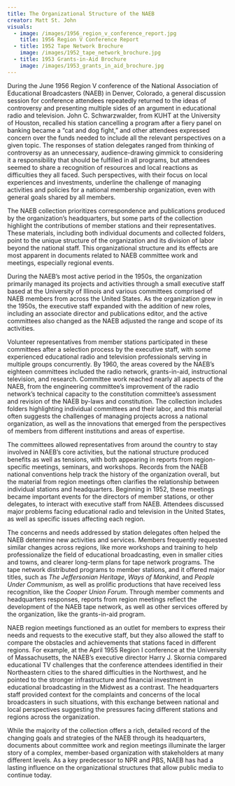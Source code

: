 ```yaml
---
title: The Organizational Structure of the NAEB
creator: Matt St. John
visuals:
  - image: /images/1956_region_v_conference_report.jpg
    title: 1956 Region V Conference Report
  - title: 1952 Tape Network Brochure
    image: /images/1952_tape_network_brochure.jpg
  - title: 1953 Grants-in-Aid Brochure
    image: /images/1953_grants_in_aid_brochure.jpg
---
```

During the June 1956 Region V conference of the National Association of Educational Broadcasters (NAEB) in Denver, Colorado, a general discussion session for conference attendees repeatedly returned to the ideas of controversy and presenting multiple sides of an argument in educational radio and television. John C. Schwarzwalder, from KUHT at the University of Houston, recalled his station cancelling a program after a fiery panel on banking became a “cat and dog fight,” and other attendees expressed concern over the funds needed to include all the relevant perspectives on a given topic. The responses of station delegates ranged from thinking of controversy as an unnecessary, audience-drawing gimmick to considering it a responsibility that should be fulfilled in all programs, but attendees seemed to share a recognition of resources and local reactions as difficulties they all faced. Such perspectives, with their focus on local experiences and investments, underline the challenge of managing activities and policies for a national membership organization, even with general goals shared by all members.

The NAEB collection prioritizes correspondence and publications produced by the organization’s headquarters, but some parts of the collection highlight the contributions of member stations and their representatives. These materials, including both individual documents and collected folders, point to the unique structure of the organization and its division of labor beyond the national staff. This organizational structure and its effects are most apparent in documents related to NAEB committee work and meetings, especially regional events.

During the NAEB’s most active period in the 1950s, the organization primarily managed its projects and activities through a small executive staff based at the University of Illinois and various committees comprised of NAEB members from across the United States. As the organization grew in the 1950s, the executive staff expanded with the addition of new roles, including an associate director and publications editor, and the active committees also changed as the NAEB adjusted the range and scope of its activities.

Volunteer representatives from member stations participated in these committees after a selection process by the executive staff, with some experienced educational radio and television professionals serving in multiple groups concurrently. By 1960, the areas covered by the NAEB’s eighteen committees included the radio network, grants-in-aid, instructional television, and research. Committee work reached nearly all aspects of the NAEB, from the engineering committee’s improvement of the radio network’s technical capacity to the constitution committee’s assessment and revision of the NAEB by-laws and constitution. The collection includes folders highlighting individual committees and their labor, and this material often suggests the challenges of managing projects across a national organization, as well as the innovations that emerged from the perspectives of members from different institutions and areas of expertise.

The committees allowed representatives from around the country to stay involved in NAEB’s core activities, but the national structure produced benefits as well as tensions, with both appearing in reports from region-specific meetings, seminars, and workshops. Records from the NAEB national conventions help track the history of the organization overall, but the material from region meetings often clarifies the relationship between individual stations and headquarters. Beginning in 1952, these meetings became important events for the directors of member stations, or other delegates, to interact with executive staff from NAEB. Attendees discussed major problems facing educational radio and television in the United States, as well as specific issues affecting each region.

The concerns and needs addressed by station delegates often helped the NAEB determine new activities and services. Members frequently requested similar changes across regions, like more workshops and training to help professionalize the field of educational broadcasting, even in smaller cities and towns, and clearer long-term plans for tape network programs. The tape network distributed programs to member stations, and it offered major titles, such as *The Jeffersonian Heritage*, *Ways of Mankind*, and *People Under Communism*, as well as prolific productions that have received less recognition, like the *Cooper Union Forum*. Through member comments and headquarters responses, reports from region meetings reflect the development of the NAEB tape network, as well as other services offered by the organization, like the grants-in-aid program.

NAEB region meetings functioned as an outlet for members to express their needs and requests to the executive staff, but they also allowed the staff to compare the obstacles and achievements that stations faced in different regions. For example, at the April 1955 Region I conference at the University of Massachusetts, the NAEB’s executive director Harry J. Skornia compared educational TV challenges that the conference attendees identified in their Northeastern cities to the shared difficulties in the Northwest, and he pointed to the stronger infrastructure and financial investment in educational broadcasting in the Midwest as a contrast. The headquarters staff provided context for the complaints and concerns of the local broadcasters in such situations, with this exchange between national and local perspectives suggesting the pressures facing different stations and regions across the organization.

While the majority of the collection offers a rich, detailed record of the changing goals and strategies of the NAEB through its headquarters, documents about committee work and region meetings illuminate the larger story of a complex, member-based organization with stakeholders at many different levels. As a key predecessor to NPR and PBS, NAEB has had a lasting influence on the organizational structures that allow public media to continue today.
